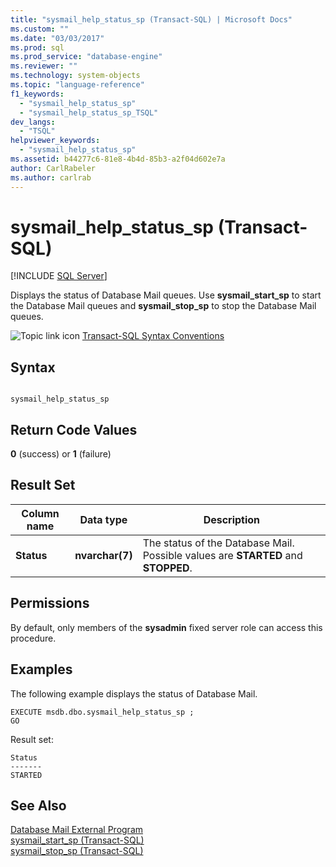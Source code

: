 ```yaml
---
title: "sysmail_help_status_sp (Transact-SQL) | Microsoft Docs"
ms.custom: ""
ms.date: "03/03/2017"
ms.prod: sql
ms.prod_service: "database-engine"
ms.reviewer: ""
ms.technology: system-objects
ms.topic: "language-reference"
f1_keywords: 
  - "sysmail_help_status_sp"
  - "sysmail_help_status_sp_TSQL"
dev_langs: 
  - "TSQL"
helpviewer_keywords: 
  - "sysmail_help_status_sp"
ms.assetid: b44277c6-81e8-4b4d-85b3-a2f04d602e7a
author: CarlRabeler
ms.author: carlrab
---
```

# sysmail_help_status_sp (Transact-SQL)
[!INCLUDE [SQL Server](../../includes/applies-to-version/sqlserver.md)]

  Displays the status of Database Mail queues. Use **sysmail_start_sp** to start the Database Mail queues and **sysmail_stop_sp** to stop the Database Mail queues.  
  
 ![Topic link icon](../../database-engine/configure-windows/media/topic-link.gif "Topic link icon") [Transact-SQL Syntax Conventions](../../t-sql/language-elements/transact-sql-syntax-conventions-transact-sql.md)  
  
## Syntax  
  
```  
  
sysmail_help_status_sp  
```  
  
## Return Code Values  
 **0** (success) or **1** (failure)  
  
## Result Set  
  
|Column name|Data type|Description|  
|-----------------|---------------|-----------------|  
|**Status**|**nvarchar(7)**|The status of the Database Mail. Possible values are **STARTED** and **STOPPED**.|  
  
## Permissions  
 By default, only members of the **sysadmin** fixed server role can access this procedure.  
  
## Examples  
 The following example displays the status of Database Mail.  
  
```  
EXECUTE msdb.dbo.sysmail_help_status_sp ;  
GO  
```  
  
 Result set:  
  
```  
Status  
-------  
STARTED  
```  
  
## See Also  
 [Database Mail External Program](../../relational-databases/database-mail/database-mail-external-program.md)   
 [sysmail_start_sp &#40;Transact-SQL&#41;](../../relational-databases/system-stored-procedures/sysmail-start-sp-transact-sql.md)   
 [sysmail_stop_sp &#40;Transact-SQL&#41;](../../relational-databases/system-stored-procedures/sysmail-stop-sp-transact-sql.md)  
  
  
